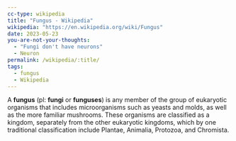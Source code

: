 ```yaml
---
cc-type: wikipedia
title: "Fungus - Wikipedia"
wikipedia: "https://en.wikipedia.org/wiki/Fungus"
date: 2023-05-23
you-are-not-your-thoughts:
  - "Fungi don't have neurons"
  - Neuron
permalink: /wikipedia/:title/
tags:
  - fungus
  - Wikipedia
---
```

A **fungus** (pl: **fungi** or **funguses**) is any member of the group of eukaryotic organisms that includes microorganisms such as yeasts and molds, as well as the more familiar mushrooms. These organisms are classified as a kingdom, separately from the other eukaryotic kingdoms, which by one traditional classification include Plantae, Animalia, Protozoa, and Chromista.